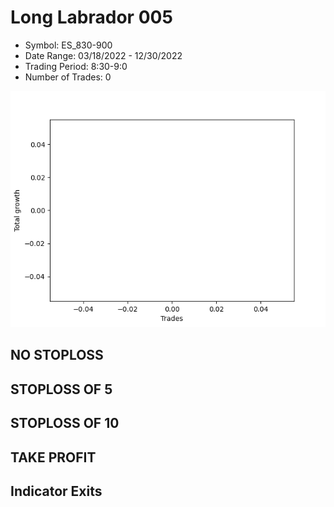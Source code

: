 # Long Labrador 005 
- Symbol: ES_830-900
- Date Range: 03/18/2022 - 12/30/2022
- Trading Period: 8:30-9:0
- Number of Trades: 0

![Plot](LongLabrador005ES_830-900.png)
## NO STOPLOSS














## STOPLOSS OF 5














## STOPLOSS OF 10














## TAKE PROFIT











## Indicator Exits


